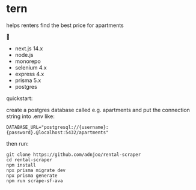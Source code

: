 # tern

helps renters find the best price for apartments

🥞

- next.js 14.x
- node.js
- monorepo
- selenium 4.x
- express 4.x
- prisma 5.x
- postgres

quickstart:

create a postgres database called e.g. apartments and put the connection string into .env like:

```
DATABASE_URL="postgresql://{username}:{password}.@localhost:5432/apartments"
```

then run:

```
git clone https://github.com/adnjoo/rental-scraper
cd rental-scraper
npm install
npx prisma migrate dev
npx prisma generate
npm run scrape-sf-ava
```
